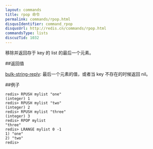 ```yaml
---
layout: commands
title: rpop 命令
permalink: commands/rpop.html
disqusIdentifier: command_rpop
disqusUrl: http://redis.cn/commands/rpop.html
commandsType: lists
discuzTid: 1032
---
```


移除并返回存于 key 的 list 的最后一个元素。

##返回值

[bulk-string-reply](/topics/protocol.html#bulk-string-reply): 
最后一个元素的值，或者当 key 不存在的时候返回 nil。

##例子
	
	redis> RPUSH mylist "one"
	(integer) 1
	redis> RPUSH mylist "two"
	(integer) 2
	redis> RPUSH mylist "three"
	(integer) 3
	redis> RPOP mylist
	"three"
	redis> LRANGE mylist 0 -1
	1) "one"
	2) "two"
	redis> 